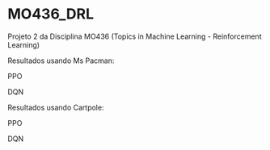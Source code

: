 # MO436_DRL
Projeto 2 da Disciplina MO436 (Topics in Machine Learning - Reinforcement Learning)




Resultados usando Ms Pacman:


PPO




DQN





Resultados usando Cartpole:




PPO




DQN






